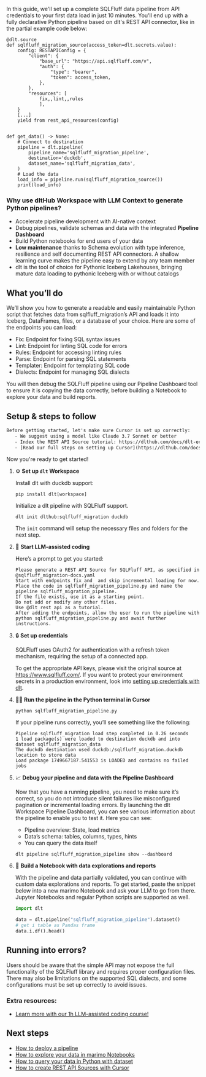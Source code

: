 In this guide, we'll set up a complete SQLFluff data pipeline from API credentials to your first data load in just 10 minutes. You'll end up with a fully declarative Python pipeline based on dlt's REST API connector, like in the partial example code below:

```python-outcome
@dlt.source
def sqlfluff_migration_source(access_token=dlt.secrets.value):
    config: RESTAPIConfig = {
        "client": {
            "base_url": "https://api.sqlfluff.com/v",
            "auth": {
                "type": "bearer",
                "token": access_token,
            },
        },
        "resources": [
            fix,,lint,,rules
            ],
    }
    [...]
    yield from rest_api_resources(config)


def get_data() -> None:
    # Connect to destination
    pipeline = dlt.pipeline(
        pipeline_name='sqlfluff_migration_pipeline',
        destination='duckdb',
        dataset_name='sqlfluff_migration_data', 
    )
    # Load the data
    load_info = pipeline.run(sqlfluff_migration_source())
    print(load_info) 
```

### Why use dltHub Workspace with LLM Context to generate Python pipelines?

- Accelerate pipeline development with AI-native context
- Debug pipelines, validate schemas and data with the integrated **Pipeline Dashboard**
- Build Python notebooks for end users of your data
- **Low maintenance** thanks to Schema evolution with type inference, resilience and self documenting REST API connectors. A shallow learning curve makes the pipeline easy to extend by any team member
- dlt is the tool of choice for Pythonic Iceberg Lakehouses, bringing mature data loading to pythonic Iceberg with or without catalogs

## What you’ll do

We’ll show you how to generate a readable and easily maintainable Python script that fetches data from sqlfluff_migration’s API and loads it into Iceberg, DataFrames, files, or a database of your choice. Here are some of the endpoints you can load:

- Fix: Endpoint for fixing SQL syntax issues
- Lint: Endpoint for linting SQL code for errors
- Rules: Endpoint for accessing linting rules
- Parse: Endpoint for parsing SQL statements
- Templater: Endpoint for templating SQL code
- Dialects: Endpoint for managing SQL dialects

You will then debug the SQLFluff pipeline using our Pipeline Dashboard tool to ensure it is copying the data correctly, before building a Notebook to explore your data and build reports.

## Setup & steps to follow

```default
Before getting started, let's make sure Cursor is set up correctly:
   - We suggest using a model like Claude 3.7 Sonnet or better
   - Index the REST API Source tutorial: https://dlthub.com/docs/dlt-ecosystem/verified-sources/rest_api/ and add it to context as **@dlt rest api**
   - [Read our full steps on setting up Cursor](https://dlthub.com/docs/dlt-ecosystem/llm-tooling/cursor-restapi#23-configuring-cursor-with-documentation)
```

Now you're ready to get started!

1. ⚙️ **Set up `dlt` Workspace**
    
    Install dlt with duckdb support:
    ```shell
    pip install dlt[workspace]
    ```

    Initialize a dlt pipeline with SQLFluff support.
    ```shell
    dlt init dlthub:sqlfluff_migration duckdb
    ```

    The `init` command will setup the necessary files and folders for the next step.
    
2. 🤠 **Start LLM-assisted coding**
    
    Here’s a prompt to get you started:
    
    ```prompt
    Please generate a REST API Source for SQLFluff API, as specified in @sqlfluff_migration-docs.yaml 
    Start with endpoints fix and  and skip incremental loading for now. 
    Place the code in sqlfluff_migration_pipeline.py and name the pipeline sqlfluff_migration_pipeline. 
    If the file exists, use it as a starting point. 
    Do not add or modify any other files. 
    Use @dlt rest api as a tutorial. 
    After adding the endpoints, allow the user to run the pipeline with python sqlfluff_migration_pipeline.py and await further instructions.
    ```

    
3. 🔒 **Set up credentials** 
    
    SQLFluff uses OAuth2 for authentication with a refresh token mechanism, requiring the setup of a connected app.
    
    To get the appropriate API keys, please visit the original source at https://www.sqlfluff.com/.
    If you want to protect your environment secrets in a production environment, look into [setting up credentials with dlt](https://dlthub.com/docs/walkthroughs/add_credentials).
    
4. 🏃‍♀️ **Run the pipeline in the Python terminal in Cursor**
    
    ```shell
    python sqlfluff_migration_pipeline.py
    ```
    
    If your pipeline runs correctly, you’ll see something like the following:
    
    ```shell
    Pipeline sqlfluff_migration load step completed in 0.26 seconds
    1 load package(s) were loaded to destination duckdb and into dataset sqlfluff_migration_data
    The duckdb destination used duckdb:/sqlfluff_migration.duckdb location to store data
    Load package 1749667187.541553 is LOADED and contains no failed jobs
    ```
    
5. 📈 **Debug your pipeline and data with the Pipeline Dashboard**

    Now that you have a running pipeline, you need to make sure it’s correct, so you do not introduce silent failures like misconfigured pagination or incremental loading errors. By launching the dlt Workspace Pipeline Dashboard, you can see various information about the pipeline to enable you to test it. Here you can see:
    - Pipeline overview: State, load metrics
    - Data’s schema: tables, columns, types, hints
    - You can query the data itself
    
    ```shell
    dlt pipeline sqlfluff_migration_pipeline show --dashboard
    ```
    
6. 🐍 **Build a Notebook with data explorations and reports**

    With the pipeline and data partially validated, you can continue with custom data explorations and reports. To get started, paste the snippet below into a new marimo Notebook and ask your LLM to go from there. Jupyter Notebooks and regular Python scripts are supported as well.

    
    ```python
    import dlt

   data = dlt.pipeline("sqlfluff_migration_pipeline").dataset()
   # get i table as Pandas frame
   data.i.df().head()
    ```

## Running into errors?

Users should be aware that the simple API may not expose the full functionality of the SQLFluff library and requires proper configuration files. There may also be limitations on the supported SQL dialects, and some configurations must be set up correctly to avoid issues.

### Extra resources:

- [Learn more with our 1h LLM-assisted coding course!](https://www.youtube.com/watch?v=GGid70rnJuM)

## Next steps

- [How to deploy a pipeline](https://dlthub.com/docs/walkthroughs/deploy-a-pipeline)
- [How to explore your data in marimo Notebooks](https://dlthub.com/docs/general-usage/dataset-access/marimo)
- [How to query your data in Python with dataset](https://dlthub.com/docs/general-usage/dataset-access/dataset)
- [How to create REST API Sources with Cursor](https://dlthub.com/docs/dlt-ecosystem/llm-tooling/cursor-restapi)
